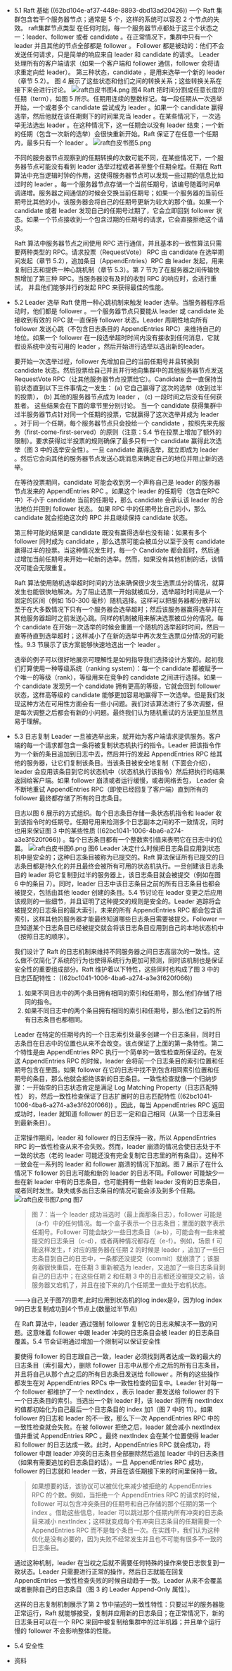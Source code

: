 - 5.1 Raft 基础
  ((62bd104e-af37-448e-8893-dbd13ad20426))
  一个 Raft 集群包含若干个服务器节点；通常是 5 个，这样的系统可以容忍 2 个节点的失效。
  raft集群节点类型
  在任何时刻，每一个服务器节点都处于这三个状态之一：leader、follower 或者 candidate 。在正常情况下，集群中只有一个 leader 并且其他的节点全部都是 follower 。
  Follower 都是被动的：他们不会发送任何请求，只是简单的响应来自 leader 和 candidate 的请求。
  Leader 处理所有的客户端请求（如果一个客户端和 follower 通信，follower 会将请求重定向给 leader）。
  第三种状态，candidate ，是用来选举一个新的 leader（章节 5.2）。
  图 4 展示了这些状态和他们之间的转换关系；这些转换关系在接下来会进行讨论。
  ![raft白皮书图4.png](../assets/raft白皮书图4_1656510915916_0.png) 
  图4
  Raft 把时间分割成任意长度的任期（term），如图 5 所示。任期用连续的整数标记。每一段任期从一次选举开始，一个或者多个 candidate 尝试成为 leader 。如果一个 candidate 赢得选举，然后他就在该任期剩下的时间里充当 leader 。在某些情况下，一次选举无法选出 leader 。在这种情况下，这一任期会以没有 leader 结束；一个新的任期（包含一次新的选举）会很快重新开始。Raft 保证了在任意一个任期内，最多只有一个 leader 。
  ![raft白皮书图5.png](../assets/raft白皮书图5_1656511045884_0.png)
  
  不同的服务器节点观察到的任期转换的次数可能不同，在某些情况下，一个服务器节点可能没有看到 leader 选举过程或者甚至整个任期全程。任期在 Raft 算法中充当逻辑时钟的作用，这使得服务器节点可以发现一些过期的信息比如过时的 leader 。每一个服务器节点存储一个当前任期号，该编号随着时间单调递增。服务器之间通信的时候会交换当前任期号；如果一个服务器的当前任期号比其他的小，该服务器会将自己的任期号更新为较大的那个值。如果一个 candidate 或者 leader 发现自己的任期号过期了，它会立即回到 follower 状态。如果一个节点接收到一个包含过期的任期号的请求，它会直接拒绝这个请求。
  
  Raft 算法中服务器节点之间使用 RPC 进行通信，并且基本的一致性算法只需要两种类型的 RPC。请求投票（RequestVote） RPC 由 candidate 在选举期间发起（章节 5.2），追加条目（AppendEntries）RPC 由 leader 发起，用来复制日志和提供一种心跳机制（章节 5.3）。第 7 节为了在服务器之间传输快照增加了第三种 RPC。当服务器没有及时的收到 RPC 的响应时，会进行重试， 并且他们能够并行的发起 RPC 来获得最佳的性能。
- 5.2 Leader 选举
  Raft 使用一种心跳机制来触发 leader 选举。当服务器程序启动时，他们都是 follower 。一个服务器节点只要能从 leader 或 candidate 处接收到有效的 RPC 就一直保持 follower 状态。Leader 周期性地向所有 follower 发送心跳（不包含日志条目的 AppendEntries RPC）来维持自己的地位。如果一个 follower 在一段选举超时时间内没有接收到任何消息，它就假设系统中没有可用的 leader ，然后开始进行选举以选出新的leader。
  
  要开始一次选举过程，follower 先增加自己的当前任期号并且转换到 candidate 状态。然后投票给自己并且并行地向集群中的其他服务器节点发送 RequestVote RPC（让其他服务器节点投票给它）。Candidate 会一直保持当前状态直到以下三件事情之一发生：
  (a) 它自己赢得了这次的选举（收到过半的投票），
  (b) 其他的服务器节点成为 leader ，
  (c) 一段时间之后没有任何获胜者。
  这些结果会在下面的章节里分别讨论。
  当一个 candidate 获得集群中过半服务器节点针对同一个任期的投票，它就赢得了这次选举并成为 leader 。对于同一个任期，每个服务器节点只会投给一个 candidate ，按照先来先服务（first-come-first-served）的原则（注意：5.4 节在投票上增加了额外的限制）。要求获得过半投票的规则确保了最多只有一个 candidate 赢得此次选举（图 3 中的选举安全性）。一旦 candidate 赢得选举，就立即成为 leader 。然后它会向其他的服务器节点发送心跳消息来确定自己的地位并阻止新的选举。
  
  在等待投票期间，candidate 可能会收到另一个声称自己是 leader 的服务器节点发来的 AppendEntries RPC 。如果这个 leader 的任期号（包含在RPC中）不小于 candidate 当前的任期号，那么 candidate 会承认该 leader 的合法地位并回到 follower 状态。 如果 RPC 中的任期号比自己的小，那么 candidate 就会拒绝这次的 RPC 并且继续保持 candidate 状态。
  
  第三种可能的结果是 candidate 既没有赢得选举也没有输：如果有多个 follower 同时成为 candidate ，那么选票可能会被瓜分以至于没有 candidate 赢得过半的投票。当这种情况发生时，每一个 Candidate 都会超时，然后通过增加当前任期号来开始一轮新的选举。然而，如果没有其他机制的话，该情况可能会无限重复。
  
  Raft 算法使用随机选举超时时间的方法来确保很少发生选票瓜分的情况，就算发生也能很快地解决。为了阻止选票一开始就被瓜分，选举超时时间是从一个固定的区间（例如 150-300 毫秒）随机选择。这样可以把服务器都分散开以至于在大多数情况下只有一个服务器会选举超时；然后该服务器赢得选举并在其他服务器超时之前发送心跳。同样的机制被用来解决选票被瓜分的情况。每个 candidate 在开始一次选举的时候会重置一个随机的选举超时时间，然后一直等待直到选举超时；这样减小了在新的选举中再次发生选票瓜分情况的可能性。9.3 节展示了该方案能够快速地选出一个 leader 。
  
  选举的例子可以很好地展示可理解性是如何指导我们选择设计方案的。起初我们打算使用一种等级系统（ranking system）：每一个 candidate 都被赋予一个唯一的等级（rank），等级用来在竞争的 candidate 之间进行选择。如果一个 candidate 发现另一个 candidate 拥有更高的等级，它就会回到 follower 状态，这样高等级的 candidate 能够更加容易地赢得下一次选举。但是我们发现这种方法在可用性方面会有一些小问题。我们对该算法进行了多次调整，但是每次调整之后都会有新的小问题。最终我们认为随机重试的方法更加显然且易于理解。
- 5.3 日志复制
  Leader 一旦被选举出来，就开始为客户端请求提供服务。客户端的每一个请求都包含一条将被复制状态机执行的指令。Leader 把该指令作为一个新的条目追加到日志中去，然后并行的发起 AppendEntries RPC 给其他的服务器，让它们复制该条目。当该条目被安全地复制（下面会介绍），leader 会应用该条目到它的状态机中（状态机执行该指令）然后把执行的结果返回给客户端。如果 follower 崩溃或者运行缓慢，或者网络丢包， Leader 会不断地重试 AppendEntries RPC（即使已经回复了客户端）直到所有的 follower 最终都存储了所有的日志条目。
  
  日志以图 6 展示的方式组织。每个日志条目存储一条状态机指令和 leader 收到该指令时的任期号。任期号用来检测多个日志副本之间的不一致情况，同时也用来保证图 3 中的某些性质 ((62bc1041-1006-4ba6-a274-a3e3f620f066)) 。每个日志条目都有一个整数索引值来表明它在日志中的位置。
  ![raft白皮书图6.png](../assets/raft白皮书图6_1656556871203_0.png)
  图6
  Leader 决定什么时候把日志条目应用到状态机中是安全的；这种日志条目被称为已提交的。Raft 算法保证所有已提交的日志条目都是持久化的并且最终会被所有可用的状态机执行。一旦创建该日志条目的 leader 将它复制到过半的服务器上，该日志条目就会被提交（例如在图 6 中的条目 7）。同时，leader 日志中该日志条目之前的所有日志条目也都会被提交，包括由其他 leader 创建的条目。5.4 节讨论在 leader 变更之后应用该规则的一些细节，并且证明了这种提交的规则是安全的。Leader 追踪将会被提交的日志条目的最大索引，未来的所有 AppendEntries RPC 都会包含该索引，这样其他的服务器才能最终知道哪些日志条目需要被提交。Follower 一旦知道某个日志条目已经被提交就会将该日志条目应用到自己的本地状态机中（按照日志的顺序）。
  
  我们设计了 Raft 的日志机制来维持不同服务器之间日志高层次的一致性。这么做不仅简化了系统的行为也使得系统行为更加可预测，同时该机制也是保证安全性的重要组成部分。Raft 维护着以下特性，这些同时也构成了图 3 中的日志匹配特性： ((62bc1041-1006-4ba6-a274-a3e3f620f066))
  1. 如果不同日志中的两个条目拥有相同的索引和任期号，那么他们存储了相同的指令。
  2. 如果不同日志中的两个条目拥有相同的索引和任期号，那么他们之前的所有日志条目也都相同。
  
  Leader 在特定的任期号内的一个日志索引处最多创建一个日志条目，同时日志条目在日志中的位置也从来不会改变。该点保证了上面的第一条特性。第二个特性是由 AppendEntries RPC 执行一个简单的一致性检查所保证的。在发送 AppendEntries RPC 的时候，leader 会将前一个日志条目的索引位置和任期号包含在里面。如果 follower 在它的日志中找不到包含相同索引位置和任期号的条目，那么他就会拒绝该新的日志条目。一致性检查就像一个归纳步骤：一开始空的日志状态肯定是满足 Log Matching Property（日志匹配特性） 的，然后一致性检查保证了日志扩展时的日志匹配特性 ((62bc1041-1006-4ba6-a274-a3e3f620f066)) 。因此，每当 AppendEntries RPC 返回成功时，leader 就知道 follower 的日志一定和自己相同（从第一个日志条目到最新条目）。
  
  正常操作期间，leader 和 follower 的日志保持一致，所以 AppendEntries RPC 的一致性检查从来不会失败。然而，leader 崩溃的情况会使日志处于不一致的状态（老的 leader 可能还没有完全复制它日志里的所有条目）。这种不一致会在一系列的 leader 和 follower 崩溃的情况下加剧。图 7 展示了在什么情况下 follower 的日志可能和新的 leader 的日志不同。Follower 可能缺少一些在新 leader 中有的日志条目，也可能拥有一些新 leader 没有的日志条目，或者同时发生。缺失或多出日志条目的情况可能会涉及到多个任期。
  ![raft白皮书图7.png](../assets/raft白皮书图7_1656558509277_0.png)
  图7
  
  >图 7：当一个 leader 成功当选时（最上面那条日志），follower 可能是（a-f）中的任何情况。每一个盒子表示一个日志条目；里面的数字表示任期号。Follower 可能会缺少一些日志条目（a-b），可能会有一些未被提交的日志条目（c-d），或者两种情况都存在（e-f）。例如，场景 f 可能这样发生，f 对应的服务器在任期 2 的时候是 leader ，追加了一些日志条目到自己的日志中，一条都还没提交（commit）就崩溃了；该服务器很快重启，在任期 3 重新被选为 leader，又追加了一些日志条目到自己的日志中；在这些任期 2 和任期 3 中的日志都还没被提交之前，该服务器又宕机了，并且在接下来的几个任期里一直处于宕机状态。
  
  --->自己关于图7的思考,此时应用到状态机的log index是9，因为log index 9的日志复制成功到4个节点上(数量过半节点)
  
  在 Raft 算法中，leader 通过强制 follower 复制它的日志来解决不一致的问题。这意味着 follower 中跟 leader 冲突的日志条目会被 leader 的日志条目覆盖。5.4 节会证明通过增加一个限制可以保证安全性
  
  要使得 follower 的日志跟自己一致，leader 必须找到两者达成一致的最大的日志条目（索引最大），删除 follower 日志中从那个点之后的所有日志条目，并且将自己从那个点之后的所有日志条目发送给 follower 。所有的这些操作都发生在对 AppendEntries RPCs 中一致性检查的回复中。Leader 针对每一个 follower 都维护了一个 nextIndex ，表示 leader 要发送给 follower 的下一个日志条目的索引。当选出一个新 leader 时，该 leader 将所有 nextIndex 的值都初始化为自己最后一个日志条目的 index 加1（图 7 中的 11）。如果 follower 的日志和 leader 的不一致，那么下一次 AppendEntries RPC 中的一致性检查就会失败。在被 follower 拒绝之后，leader 就会减小 nextIndex 值并重试 AppendEntries RPC 。最终 nextIndex 会在某个位置使得 leader 和 follower 的日志达成一致。此时，AppendEntries RPC 就会成功，将 follower 中跟 leader 冲突的日志条目全部删除然后追加 leader 中的日志条目（如果有需要追加的日志条目的话）。一旦 AppendEntries RPC 成功，follower 的日志就和 leader 一致，并且在该任期接下来的时间里保持一致。
  
  >如果想要的话，该协议可以被优化来减少被拒绝的 AppendEntries RPC 的个数。例如，当拒绝一个 AppendEntries RPC 的请求的时候，follower 可以包含冲突条目的任期号和自己存储的那个任期的第一个 index 。借助这些信息，leader 可以跳过那个任期内所有冲突的日志条目来减小 nextIndex；这样就变成每个有冲突日志条目的任期需要一个 AppendEntries RPC 而不是每个条目一次。在实践中，我们认为这种优化是没有必要的，因为失败不经常发生并且也不可能有很多不一致的日志条目。
  
  通过这种机制，leader 在当权之后就不需要任何特殊的操作来使日志恢复到一致状态。Leader 只需要进行正常的操作，然后日志就能在回复 AppendEntries 一致性检查失败的时候自动趋于一致。Leader 从来不会覆盖或者删除自己的日志条目（图 3 的 Leader Append-Only 属性）。
  
  这样的日志复制机制展示了第 2 节中描述的一致性特性：只要过半的服务器能正常运行，Raft 就能够接受，复制并应用新的日志条目；在正常情况下，新的日志条目可以在一个 RPC 来回中被复制给集群中的过半机器；并且单个运行慢的 follower 不会影响整体的性能。
- 5.4 安全性
- 资料